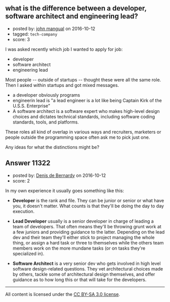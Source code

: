 ## what is the difference between a developer, software architect and engineering lead?

- posted by: [john mangual](https://stackexchange.com/users/382049/john-mangual) on 2016-10-12
- tagged: `tech-company`
- score: 3

I was asked recently which job I wanted to apply for job: 

* developer
* software architect
* engineering lead

Most people -- outside of startups -- thought these were all the same role.  Then I asked within startups and got mixed messages.

* a developer obviously programs 
* engineerin lead is "a lead engineer is a lot like being Captain Kirk of the U.S.S. Enterprise" 
* A software architect is a software expert who makes high-level design choices and dictates technical standards, including software coding standards, tools, and platforms. 

These roles all kind of overlap in various ways and recruiters, marketers or people outside the programming space often ask me to pick just one.  

Any ideas for what the distinctions might be?


## Answer 11322

- posted by: [Denis de Bernardy](https://stackexchange.com/users/182468/denis-de-bernardy) on 2016-10-12
- score: 2

In my own experience it usually goes something like this:

- **Developer** is the rank and file. They can be junior or senior or what have you, it doesn't matter. What counts is that they'll be doing the day to day execution.

- **Lead Developer** usually is a senior developer in charge of leading a team of developers. That often means they'll be throwing grunt work at a few juniors and providing guidance to the latter. Depending on the lead dev and their team they'll either stick to project managing the whole thing, or assign a hard task or three to themselves while the others team members work on the more mundane tasks (or on tasks they're specialized in).

- **Software Architect** is a very senior dev who gets involved in high level software design-related questions. They vet architectural choices made by others, tackle some of architectural design themselves, and offer guidance as to how long this or that will take for the developers.



---

All content is licensed under the [CC BY-SA 3.0 license](https://creativecommons.org/licenses/by-sa/3.0/).
